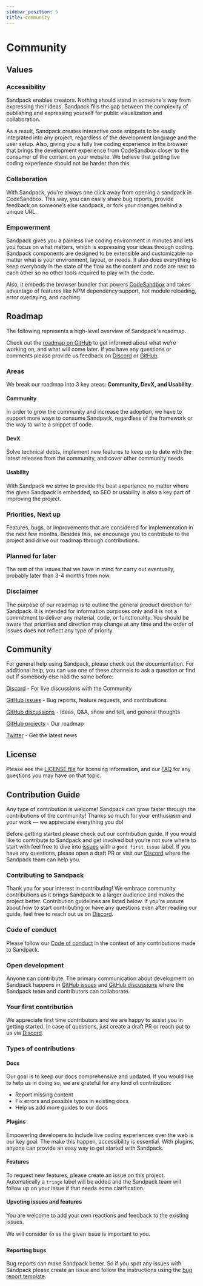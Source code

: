 ```yaml
---
sidebar_position: 5
title: Community
---
```


# Community

## Values

### Accessibility

Sandpack enables creators. Nothing should stand in someone's way from expressing their ideas. Sandpack fills the gap between the complexity of publishing and expressing yourself for public visualization and collaboration.

As a result, Sandpack creates interactive code snippets to be easily integrated into any project, regardless of the development language and the user setup. Also, giving you a fully live coding experience in the browser that brings the development experience from CodeSandbox closer to the consumer of the content on your website. We believe that getting live coding experience should not be harder than this.

### Collaboration

With Sandpack, you're always one click away from opening a sandpack in CodeSandbox. This way, you can easily share bug reports, provide feedback on someone’s else sandpack, or fork your changes behind a unique URL.

### Empowerment

Sandpack gives you a painless live coding environment in minutes and lets you focus on what matters, which is expressing your ideas through coding. Sandpack components are designed to be extensible and customizable no matter what is your environment, layout, or needs. It also does everything to keep everybody in the state of the flow as the content and code are next to each other so no other tools required to play with the code.

Also, it embeds the browser bundler that powers [CodeSandbox](http://codesandbox.io/) and takes advantage of features like NPM dependency support, hot module reloading, error overlaying, and caching.

## Roadmap

The following represents a high-level overview of Sandpack's roadmap.

Check out the [roadmap on GitHub](https://github.com/codesandbox/sandpack/projects/1) to get informed about what we’re working on, and what will come later. If you have any questions or comments please provide us feedback on [Discord](discord.gg/Pr4ft3gBTx) or [GitHub](https://github.com/codesandbox/sandpack/discussions).

### Areas

We break our roadmap into 3 key areas: **Community, DevX, and Usability**.

#### Community

In order to grow the community and increase the adoption, we have to support more ways to consume Sandpack, regardless of the framework or the way to write a snippet of code.

#### DevX

Solve technical debts, implement new features to keep up to date with the latest releases from the community, and cover other community needs.

#### Usability

With Sandpack we strive to provide the best experience no matter where the given Sandpack is embedded, so SEO or usability is also a key part of improving the project.

### Priorities, Next up

Features, bugs, or improvements that are considered for implementation in the next few months. Besides this, we encourage you to contribute to the project and drive our roadmap through contributions.

### Planned for later

The rest of the issues that we have in mind for carry out eventually, probably later than 3-4 months from now.

### Disclaimer

The purpose of our roadmap is to outline the general product direction for Sandpack. It is intended for information purposes only and it is not a commitment to deliver any material, code, or functionality. You should be aware that priorities and direction may change at any time and the order of issues does not reflect any type of priority.

## Community

For general help using Sandpack, please check out the documentation. For additional help, you can use one of these channels to ask a question or find out if somebody else had the same before:

[Discord](discord.gg/Pr4ft3gBTx) - For live discussions with the Community

[GitHub issues](https://github.com/codesandbox/sandpack/issues) - Bug reports, feature requests, and contributions

[GitHub discussions](https://github.com/codesandbox/sandpack/discussions) - Ideas, Q&A, show and tell, and general thoughts

[GitHub projects](https://github.com/codesandbox/sandpack/projects/1) - Our roadmap

[Twitter](https://twitter.com/codesandbox) - Get the latest news

## License

Please see the [LICENSE file](https://github.com/codesandbox/sandpack/blob/main/LICENSE) for licensing information, and our [FAQ](/faq#sandpack-license) for any questions you may have on that topic.

## Contribution Guide

Any type of contribution is welcome! Sandpack can grow faster through the contributions of the community! Thanks so much for your enthusiasm and your work — we appreciate everything you do!

Before getting started please check out our contribution guide. If you would like to contribute to Sandpack and get involved but you’re not sure where to start with feel free to dive into [issues](https://github.com/codesandbox/sandpack/issues) with a `good first issue` label. If you have any questions, please open a draft PR or visit our [Discord](discord.gg/Pr4ft3gBTx) where the Sandpack team can help you.

### Contributing to Sandpack

Thank you for your interest in contributing! We embrace community contributions as it brings Sandpack to a larger audience and makes the project better. Contribution guidelines are listed below. If you're unsure about how to start contributing or have any questions even after reading our guide, feel free to reach out us on [Discord](discord.gg/Pr4ft3gBTx).

### Code of conduct

Please follow our [Code of conduct](https://github.com/codesandbox/codesandbox-client/blob/master/CODE_OF_CONDUCT.md) in the context of any contributions made to Sandpack.

### Open development

Anyone can contribute. The primary communication about development on Sandpack happens in [GitHub issues](https://github.com/codesandbox/sandpack/issues) and [GitHub discussions](https://github.com/codesandbox/sandpack/discussions) where the Sandpack team and contributors can collaborate.

### Your first contribution

We appreciate first time contributors and we are happy to assist you in getting started. In case of questions, just create a draft PR or reach out to us via [Discord](discord.gg/Pr4ft3gBTx).

### Types of contributions

#### Docs

Our goal is to keep our docs comprehensive and updated. If you would like to help us in doing so, we are grateful for any kind of contribution:

-   Report missing content
-   Fix errors and possible typos in existing docs
-   Help us add more guides to our docs

#### Plugins

Empowering developers to include live coding experiences over the web is our key goal. The make this happen, accessibility is essential. With plugins, anyone can provide an easy way to get started with Sandpack.

#### Features

To request new features, please create an issue on this project. Automatically a `triage` label will be added and the Sandpack team will follow up on your issue if that needs some clarification.

#### Upvoting issues and features

You are welcome to add your own reactions and feedback to the existing issues.

We will consider 👍 as the given issue is important to you.

#### Reporting bugs

Bug reports can make Sandpack better. So if you spot any issues with Sandpack please create an issue and follow the instructions using the [bug report template](https://github.com/codesandbox/sandpack/issues/new?assignees=&labels=bug%2Ctriage&template=BUG.md).
